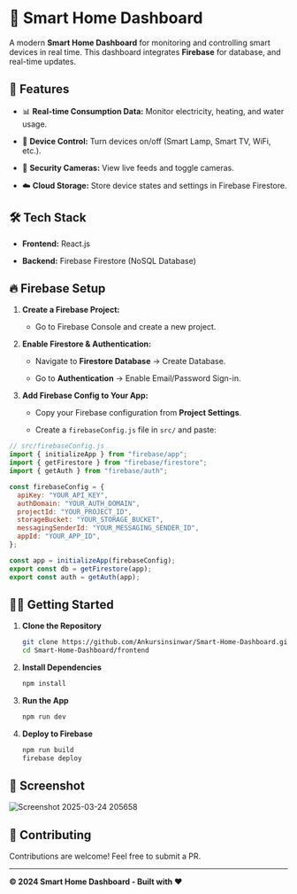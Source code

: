 🏡 Smart Home Dashboard
=======================

A modern **Smart Home Dashboard** for monitoring and controlling smart devices in real time. This dashboard integrates **Firebase** for database, and real-time updates.

🚀 Features
-----------

-   📊 **Real-time Consumption Data:** Monitor electricity, heating, and water usage.

-   🔌 **Device Control:** Turn devices on/off (Smart Lamp, Smart TV, WiFi, etc.).

-   🎥 **Security Cameras:** View live feeds and toggle cameras.

-   ☁️ **Cloud Storage:** Store device states and settings in Firebase Firestore.

🛠️ Tech Stack
--------------

-   **Frontend:** React.js

-   **Backend:** Firebase Firestore (NoSQL Database)



🔥 Firebase Setup
-----------------

1.  **Create a Firebase Project:**

    -   Go to Firebase Console and create a new project.

2.  **Enable Firestore & Authentication:**

    -   Navigate to **Firestore Database** → Create Database.

    -   Go to **Authentication** → Enable Email/Password Sign-in.

3.  **Add Firebase Config to Your App:**

    -   Copy your Firebase configuration from **Project Settings**.

    -   Create a `firebaseConfig.js` file in `src/` and paste:

```javascript
// src/firebaseConfig.js
import { initializeApp } from "firebase/app";
import { getFirestore } from "firebase/firestore";
import { getAuth } from "firebase/auth";

const firebaseConfig = {
  apiKey: "YOUR_API_KEY",
  authDomain: "YOUR_AUTH_DOMAIN",
  projectId: "YOUR_PROJECT_ID",
  storageBucket: "YOUR_STORAGE_BUCKET",
  messagingSenderId: "YOUR_MESSAGING_SENDER_ID",
  appId: "YOUR_APP_ID",
};

const app = initializeApp(firebaseConfig);
export const db = getFirestore(app);
export const auth = getAuth(app);
```

🏃‍♂️ Getting Started
---------------------

1.  **Clone the Repository**

    ```sh
    git clone https://github.com/Ankursinsinwar/Smart-Home-Dashboard.git
    cd Smart-Home-Dashboard/frontend
    ```

2.  **Install Dependencies**

    ```sh
    npm install
    ```

4.  **Run the App**

    ```sh
    npm run dev
    ```

6.  **Deploy to Firebase**

    ```sh
    npm run build
    firebase deploy
    ```

📸 Screenshot
-------------

![Screenshot 2025-03-24 205658](https://github.com/user-attachments/assets/2e70aef0-6d79-48fc-8d2e-5c24f880b09a)


🤝 Contributing
---------------

Contributions are welcome! Feel free to submit a PR.

* * * * *

**© 2024 Smart Home Dashboard - Built with ❤️**
